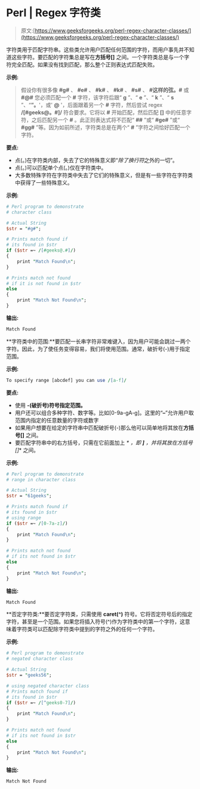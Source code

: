 # Perl | Regex 字符类

> 原文:[https://www.geeksforgeeks.org/perl-regex-character-classes/](https://www.geeksforgeeks.org/perl-regex-character-classes/)

字符类用于匹配字符串。这些类允许用户匹配任何范围的字符，而用户事先并不知道这些字符。要匹配的字符集总是写在**方括号[]** 之间。一个字符类总是与一个字符完全匹配。如果没有找到匹配，那么整个正则表达式匹配失败。

**示例:**

> 假设你有很多像 **#g#** 、 **#e#** 、 **#k#** 、 **#k#** 、 **#s#** 、 **#这样的弦。#** 或 **#@#** 您必须匹配一个 **#** 字符，该字符后跟“ **g** ”、“ **e** ”、“ **k** ”、“ **s** ”、“**”。**'，或' **@** '，后面跟着另一个 **#** 字符，然后尝试 regex **/[#geeks@。#]/** 符合要求。它将以 **#** 开始匹配，然后匹配 **[]** 中的任意字符，之后匹配另一个 **#** 。此正则表达式将不匹配“ **##** ”或“ **#ge#** ”或“ **#gg#** ”等。因为如前所述，字符类总是在两个“ **#** ”字符之间恰好匹配一个字符。

**要点:**

*   点(。)在字符类内部，失去了它的特殊意义即“*除了换行符*之外的一切”。
*   点(。)可以匹配单个点(。)仅在字符类中。
*   大多数特殊字符在字符类中失去了它们的特殊意义，但是有一些字符在字符类中获得了一些特殊意义。

**示例:**

```perl
# Perl program to demonstrate
# character class

# Actual String
$str = "#g#";

# Prints match found if 
# its found in $str
if ($str =~ /[#geeks@.#]/)
{
    print "Match Found\n";
}

# Prints match not found 
# if it is not found in $str
else
{
    print "Match Not Found\n";
}
```

**输出:**

```perl
Match Found
```

**字符类中的范围:**要匹配一长串字符非常难键入，因为用户可能会跳过一两个字符。因此，为了使任务变得容易，我们将使用范围。通常，破折号(-)用于指定范围。

**示例:**

```perl
To specify range [abcdef] you can use /[a-f]/
```

**要点:**

*   使用 **-(破折号)符号指定范围。**
*   用户还可以组合多种字符、数字等。比如[0-9a-gA-g]。这里的“**–**”允许用户取范围内指定的任意数量的字符或数字
*   如果用户想要在给定的字符串中匹配破折号(-)那么他可以简单地将其放在**方括号[]** 之间。
*   要匹配字符串中的右方括号，只需在它前面加上 **\** ，即 **\]** ，并将其放在**方括号[]** 之间。

**示例:**

```perl
# Perl program to demonstrate
# range in character class

# Actual String
$str = "61geeks";

# Prints match found if 
# its found in $str
# using range
if ($str =~ /[0-7a-z]/) 
{
    print "Match Found\n";
}

# Prints match not found 
# if its not found in $str
else
{
    print "Match Not Found\n";
}
```

**输出:**

```perl
Match Found
```

**否定字符类:**要否定字符类，只需使用 **caret(^)** 符号。它将否定符号后的指定字符，甚至是一个范围。如果您将插入符号(^)作为字符类中的第一个字符，这意味着字符类可以匹配除字符类中提到的字符之外的任何一个字符。

**示例:**

```perl
# Perl program to demonstrate
# negated character class

# Actual String
$str = "geeks56";

# using negated character class
# Prints match found if 
# its found in $str
if ($str =~ /[^geeks0-7]/) 
{
    print "Match Found\n";
}

# Prints match not found 
# if its not found in $str
else
{
    print "Match Not Found\n";
}
```

**输出:**

```perl
Match Not Found
```